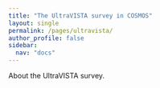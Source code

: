 ```yaml
---
title: "The UltraVISTA survey in COSMOS"
layout: single
permalink: /pages/ultravista/
author_profile: false
sidebar:
  nav: "docs"
---
```


About the UltraVISTA survey. 

